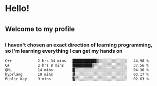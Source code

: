 
<h1>Hello!<h1>
<h2>Welcome to my profile<h2>
<h3>I haven't chosen an exact direction of learning programming, so I'm learning everything I can get my hands on</h3>

<!--START_SECTION:waka-->

```txt
C++            2 hrs 34 mins   ███████████▒░░░░░░░░░░░░░   44.98 %
C#             2 hrs 8 mins    █████████▒░░░░░░░░░░░░░░░   37.56 %
QML            14 mins         █░░░░░░░░░░░░░░░░░░░░░░░░   04.36 %
hyprlang       10 mins         ▓░░░░░░░░░░░░░░░░░░░░░░░░   03.17 %
Public Key     9 mins          ▓░░░░░░░░░░░░░░░░░░░░░░░░   02.63 %
```

<!--END_SECTION:waka-->
